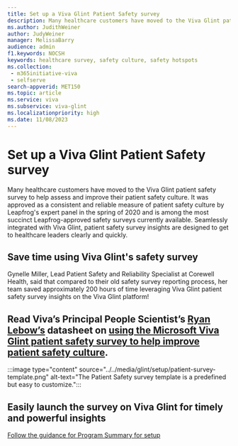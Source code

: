 ```yaml
---
title: Set up a Viva Glint Patient Safety survey
description: Many healthcare customers have moved to the Viva Glint patient safety survey to help assess and improve their patient safety culture. 
ms.author: JudithWeiner
author: JudyWeiner
manager: MelissaBarry
audience: admin
f1.keywords: NOCSH
keywords: healthcare survey, safety culture, safety hotspots
ms.collection: 
 - m365initiative-viva
 - selfserve
search-appverid: MET150
ms.topic: article
ms.service: viva
ms.subservice: viva-glint
ms.localizationpriority: high
ms.date: 11/08/2023
---
```


# Set up a Viva Glint Patient Safety survey 

Many healthcare customers have moved to the Viva Glint patient safety survey to help assess and improve their patient safety culture. It was approved as a consistent and reliable measure of patient safety culture by Leapfrog's expert panel in the spring of 2020 and is among the most succinct Leapfrog-approved safety surveys currently available. Seamlessly integrated with Viva Glint, patient safety survey insights are designed to get to healthcare leaders clearly and quickly. 

## Save time using Viva Glint's safety survey  
Gynelle Miller, Lead Patient Safety and Reliability Specialist at Corewell Health, said that compared to their old safety survey reporting process, her team saved approximately 200 hours of time leveraging Viva Glint patient safety survey insights on the Viva Glint platform! 
 
## Read Viva’s Principal People Scientist’s [Ryan Lebow’s](https://www.linkedin.com/in/ryan-lebow-908a51206/) datasheet on [using the Microsoft Viva Glint patient safety survey to help improve patient safety culture](https://techcommunity.microsoft.com/t5/viva-glint-blog/use-the-microsoft-viva-glint-patient-safety-survey-to-help/ba-p/3931710).  

:::image type="content" source="../../media/glint/setup/patient-survey-template.png" alt-text="The Patient Safety survey template is a predefined but easy to customize.":::

## Easily launch the survey on Viva Glint for timely and powerful insights
[Follow the guidance for Program Summary for setup](https://go.microsoft.com/fwlink/?linkid=2231504) 

 
